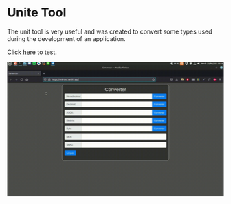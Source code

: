 # Unite Tool

The unit tool is very useful and was created to convert some types used during the development of an application.

[Click here](https://unit-tool.netlify.app/) to test.

![screenshot](video.gif)